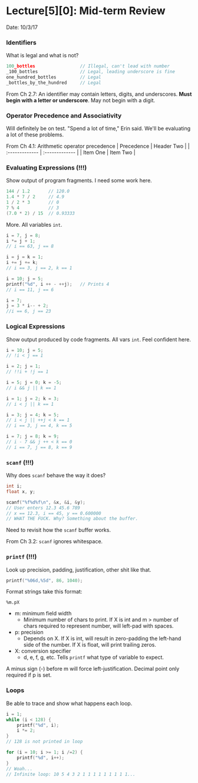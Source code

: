 # Lecture[5][0]: Mid-term Review
Date: 10/3/17

### Identifiers
What is legal and what is not?

```c
100_bottles                 // Illegal, can't lead with number
_100_bottles                // Legal, leading underscore is fine
one_hundred_bottles         // Legal
_bottles_by_the_hundred     // Legal
```

From Ch 2.7: An identifier may contain letters, digits, and underscores. **Must
begin with a letter or underscore**. May not begin with a digit.

### Operator Precedence and Associativity
Will definitely be on test. "Spend a lot of time," Erin said. We'll be
evaluating a lot of these problems.

From Ch 4.1: Arithmetic operator precedence
| Precedence | Header Two     |
| :------------- | :------------- |
| Item One       | Item Two       |

### Evaluating Expressions (!!!)
Show output of program fragments. I need some work here.
```c
144 / 1.2       // 120.0
1.4 * 7 / 2     // 4.9
1 / 2 * 3       // 0
7 % 4           // 3
(7.0 * 2) / 15  // 0.93333
```
More. All variables `int`.
```c
i = 7, j = 8;
i *= j + 1;
// i == 63, j == 8

i = j = k = 1;
i += j += k;
// i == 3, j == 2, k == 1

i = 10; j = 5;
printf("%d", i ++ - ++j);   // Prints 4
// i == 11, j == 6

i = 7;
j = 3 * i-- + 2;
//i == 6, j == 23
```

### Logical Expressions
Show output produced by code fragments. All vars `int`. Feel confident here.
```c
i = 10; j = 5;
// !i < j == 1

i = 2; j = 1;
// !!i + !j == 1

i = 5; j = 0; k = -5;
// i && j || k == 1

i = 1; j = 2; k = 3;
// i < j || k == 1

i = 3; j = 4; k = 5;
// i < j || ++j < k == 1
// i == 3, j == 4, k == 5

i = 7; j = 8; k = 9;
// i - 7 && j ++ < k == 0
// i == 7, j == 8, k == 9
```

### `scanf` (!!!)
Why does `scanf` behave the way it does?
```c
int i;
float x, y;

scanf("%f%d%f\n", &x, &i, &y);
// User enters 12.3 45.6 789
// x == 12.3, i == 45, y == 0.600000
// WHAT THE FUCK. Why? Something about the buffer.
```
Need to revisit how the `scanf` buffer works.

From Ch 3.2: `scanf` ignores whitespace.

### `printf` (!!!)
Look up precision, padding, justification, other shit like that.
```c
printf("%06d,%5d", 86, 1040);
```

Format strings take this format:
```
%m.pX
```
- m: minimum field width
    - Minimum number of chars to print. If X is int and m > number of chars
    required to represent number, will left-pad with spaces.
- p: precision
    - Depends on X. If X is int, will result in zero-padding the left-hand side of the number. If X is float, will print trailing zeros.
- X: conversion specifier
    - d, e, f, g, etc. Tells `printf` what type of variable to expect.

A minus sign (-) before m will force left-justification. Decimal point only
required if p is set.

### Loops
Be able to trace and show what happens each loop.
```c
i = 1;
while (i < 128) {
    printf("%d", i);
    i *= 2;
}
// 128 is not printed in loop

for (i = 10; i >= 1; i /=2) {
    printf("%d", i++);
}
// Woah...
// Infinite loop: 10 5 4 3 2 1 1 1 1 1 1 1 1 1...
```
